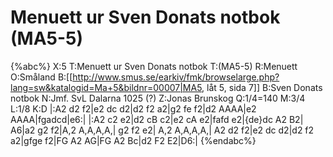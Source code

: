 # Menuett ur Sven Donats notbok (MA5-5)

{%abc%}
X:5
T:Menuett ur Sven Donats notbok
T:(MA5-5)
R:Menuett
O:Småland
B:[[http://www.smus.se/earkiv/fmk/browselarge.php?lang=sw&katalogid=Ma+5&bildnr=00007|MA5, låt 5, sida 7]]
B:Sven Donats notbok
N:Jmf. SvL Dalarna 1025 (?)
Z:Jonas Brunskog
Q:1/4=140
M:3/4
L:1/8
K:D
|:A2 d2 f2|e2 dc d2|d2 f2 a2|g2 fe f2|d2 AAAA|e2 AAAA|fgadcd|e6:|
|:A2 c2 e2|d2 cB c2|e2 cA e2|fafd e2|{de}dc A2 B2| A6|a2 g2 f2|A,2 A,A,A,A,|
g2 f2 e2| A,2 A,A,A,A,| A2 d2 f2|e2 dc d2|d2 f2 a2|gfge f2|FG A2 AG|FG A2 Bc|d2 F2 E2|D6:|
{%endabc%}
